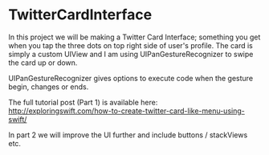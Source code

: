 # TwitterCardInterface

In this project we will be making a Twitter Card Interface; something you get when you tap the three dots on top right side of user's profile. The card is simply a custom UIView and I am using UIPanGestureRecognizer to swipe the card up or down. 

UIPanGestureRecognizer gives options to execute code when the gesture begin, changes or ends.

The full tutorial post (Part 1) is available here:
http://exploringswift.com/how-to-create-twitter-card-like-menu-using-swift/

In part 2 we will improve the UI further and include buttons / stackViews etc. 
